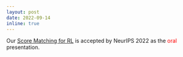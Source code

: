 ```yaml
---
layout: post
date: 2022-09-14
inline: true
---
```


Our [Score Matching for RL](https://nips.cc/virtual/2022/poster/54888) is accepted by NeurIPS 2022 as the <font color='red'>oral</font> presentation. 
